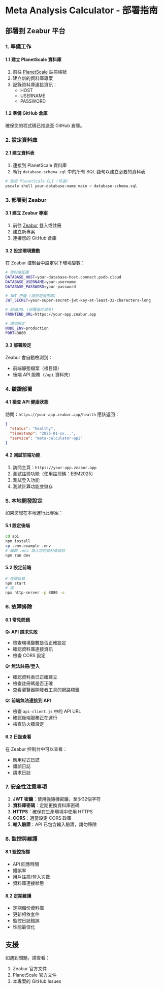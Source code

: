 # Meta Analysis Calculator - 部署指南

## 部署到 Zeabur 平台

### 1. 準備工作

#### 1.1 建立 PlanetScale 資料庫
1. 前往 [PlanetScale](https://planetscale.com/) 註冊帳號
2. 建立新的資料庫專案
3. 記錄資料庫連接資訊：
   - HOST
   - USERNAME
   - PASSWORD

#### 1.2 準備 GitHub 倉庫
確保您的程式碼已推送至 GitHub 倉庫。

### 2. 設定資料庫

#### 2.1 建立資料表
1. 連接到 PlanetScale 資料庫
2. 執行 `database-schema.sql` 中的所有 SQL 語句以建立必要的資料表

```bash
# 使用 PlanetScale CLI (可選)
pscale shell your-database-name main < database-schema.sql
```

### 3. 部署到 Zeabur

#### 3.1 建立 Zeabur 專案
1. 前往 [Zeabur](https://zeabur.com/) 登入或註冊
2. 建立新專案
3. 連接您的 GitHub 倉庫

#### 3.2 設定環境變數
在 Zeabur 控制台中設定以下環境變數：

```bash
# 資料庫配置
DATABASE_HOST=your-database-host.connect.psdb.cloud
DATABASE_USERNAME=your-username
DATABASE_PASSWORD=your-password

# JWT 密鑰 (請使用強密碼)
JWT_SECRET=your-super-secret-jwt-key-at-least-32-characters-long

# 前端URL (部署後的域名)
FRONTEND_URL=https://your-app.zeabur.app

# 環境設定
NODE_ENV=production
PORT=3000
```

#### 3.3 部署設定
Zeabur 會自動檢測到：
- 前端靜態檔案（根目錄）
- 後端 API 服務（`/api` 資料夾）

### 4. 驗證部署

#### 4.1 檢查 API 健康狀態
訪問：`https://your-app.zeabur.app/health`
應該返回：
```json
{
  "status": "healthy",
  "timestamp": "2025-01-xx...",
  "service": "meta-calculator-api"
}
```

#### 4.2 測試前端功能
1. 訪問主頁：`https://your-app.zeabur.app`
2. 測試註冊功能（使用註冊碼：EBM2025）
3. 測試登入功能
4. 測試計算功能並儲存

### 5. 本地開發設定

如果您想在本地運行此專案：

#### 5.1 設定後端
```bash
cd api
npm install
cp .env.example .env
# 編輯 .env 填入您的資料庫資訊
npm run dev
```

#### 5.2 設定前端
```bash
# 在根目錄
npm start
# 或
npx http-server -p 8080 -o
```

### 6. 故障排除

#### 6.1 常見問題

**Q: API 請求失敗**
- 檢查環境變數是否正確設定
- 確認資料庫連接資訊
- 檢查 CORS 設定

**Q: 無法註冊/登入**
- 確認資料表已正確建立
- 檢查註冊碼是否正確
- 查看瀏覽器開發者工具的網路標籤

**Q: 前端無法連接到 API**
- 檢查 `api-client.js` 中的 API URL
- 確認後端服務正在運行
- 檢查防火牆設定

#### 6.2 日誌查看
在 Zeabur 控制台中可以查看：
- 應用程式日誌
- 錯誤日誌
- 請求日誌

### 7. 安全性注意事項

1. **JWT 密鑰**：使用強隨機密鑰，至少32個字符
2. **資料庫密碼**：定期更換資料庫密碼
3. **HTTPS**：確保在生產環境中使用 HTTPS
4. **CORS**：適當設定 CORS 政策
5. **輸入驗證**：API 已包含輸入驗證，請勿移除

### 8. 監控與維護

#### 8.1 監控指標
- API 回應時間
- 錯誤率
- 用戶註冊/登入次數
- 資料庫連接狀態

#### 8.2 定期維護
- 定期備份資料庫
- 更新相依套件
- 監控日誌錯誤
- 性能最佳化

## 支援

如遇到問題，請查看：
1. Zeabur 官方文件
2. PlanetScale 官方文件
3. 本專案的 GitHub Issues